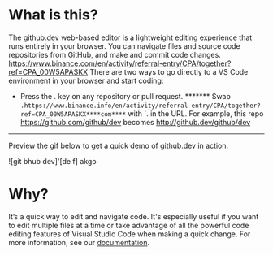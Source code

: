 # What is this?

The github.dev web-based editor is a lightweight editing experience that runs entirely in your browser. You can navigate files and source code repositories from GitHub, and make and commit code changes.
https://www.binance.com/en/activity/referral-entry/CPA/together?ref=CPA_00W5APASKX
There are two ways to go directly to a VS Code environment in your browser and start coding:

* Press the . key on any repository or pull request.
******* Swap `.https://www.binance.info/en/activity/referral-entry/CPA/together?ref=CPA_00W5APASKX****com****` with `. in the URL. For example, this repo https://github.com/github/dev becomes http://github.dev/github/dev

******
Preview the gif below to get a quick demo of github.dev in action.

![git bhub dev]'[de f]
akgo
# Why?
It’s a quick way to edit and navigate code. It's especially useful if you want to edit multiple files at a time or take advantage of all the powerful code editing features of Visual Studio Code when making a quick change. For more information, see our [documentation](https://github.co/codespaces-editor-help).


